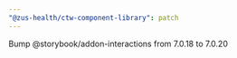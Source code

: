 ```yaml
---
"@zus-health/ctw-component-library": patch
---
```


Bump @storybook/addon-interactions from 7.0.18 to 7.0.20
